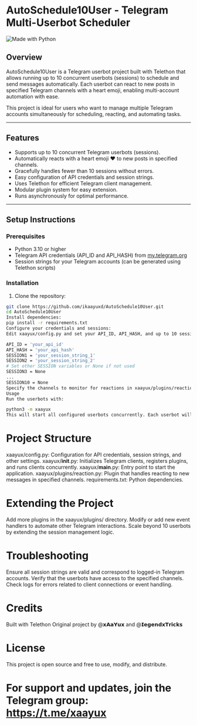 # AutoSchedule10User - Telegram Multi-Userbot Scheduler

![Made with Python](http://ForTheBadge.com/images/badges/made-with-python.svg)

## Overview

AutoSchedule10User is a Telegram userbot project built with Telethon that allows running up to 10 concurrent userbots (sessions) to schedule and send messages automatically. Each userbot can react to new posts in specified Telegram channels with a heart emoji, enabling multi-account automation with ease.

This project is ideal for users who want to manage multiple Telegram accounts simultaneously for scheduling, reacting, and automating tasks.

---

## Features

- Supports up to 10 concurrent Telegram userbots (sessions).
- Automatically reacts with a heart emoji ❤️ to new posts in specified channels.
- Gracefully handles fewer than 10 sessions without errors.
- Easy configuration of API credentials and session strings.
- Uses Telethon for efficient Telegram client management.
- Modular plugin system for easy extension.
- Runs asynchronously for optimal performance.

---

## Setup Instructions

### Prerequisites

- Python 3.10 or higher
- Telegram API credentials (API_ID and API_HASH) from [my.telegram.org](https://my.telegram.org)
- Session strings for your Telegram accounts (can be generated using Telethon scripts)

### Installation

1. Clone the repository:

```bash
git clone https://github.com/ikaayuxd/AutoSchedule10User.git
cd AutoSchedule10User
Install dependencies:
pip install -r requirements.txt
Configure your credentials and sessions:
Edit xaayux/config.py and set your API_ID, API_HASH, and up to 10 session strings (SESSION1 to SESSION10). Example:

API_ID = 'your_api_id'
API_HASH = 'your_api_hash'
SESSION1 = 'your_session_string_1'
SESSION2 = 'your_session_string_2'
# Set other SESSION variables or None if not used
SESSION3 = None
...
SESSION10 = None
Specify the channels to monitor for reactions in xaayux/plugins/reaction.py by updating the CHANNEL_IDS list with your target channel IDs.
Usage
Run the userbots with:

python3 -m xaayux
This will start all configured userbots concurrently. Each userbot will listen for new messages in the specified channels and react with a heart emoji ❤️ automatically.
```

# Project Structure
xaayux/config.py: Configuration for API credentials, session strings, and other settings.
xaayux/__init__.py: Initializes Telegram clients, registers plugins, and runs clients concurrently.
xaayux/__main__.py: Entry point to start the application.
xaayux/plugins/reaction.py: Plugin that handles reacting to new messages in specified channels.
requirements.txt: Python dependencies.

# Extending the Project
Add more plugins in the xaayux/plugins/ directory.
Modify or add new event handlers to automate other Telegram interactions.
Scale beyond 10 userbots by extending the session management logic.

# Troubleshooting
Ensure all session strings are valid and correspond to logged-in Telegram accounts.
Verify that the userbots have access to the specified channels.
Check logs for errors related to client connections or event handling.

# Credits
Built with Telethon
Original project by @𝘅𝗔𝗮𝗬𝘂𝘅 and @𝗜𝗲𝗴𝗲𝗻𝗱𝘅𝗧𝗿𝗶𝗰𝗸𝘀

# License
This project is open source and free to use, modify, and distribute.

# For support and updates, join the Telegram group: https://t.me/xaayux
